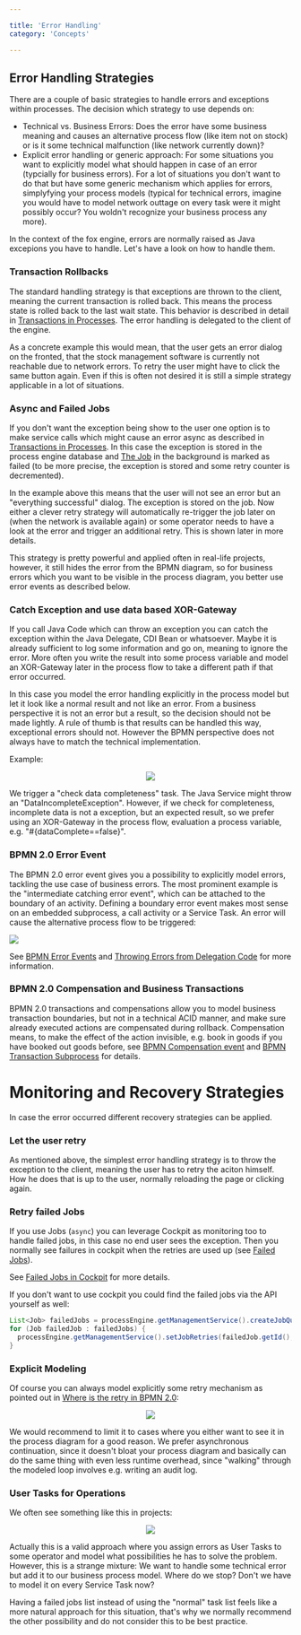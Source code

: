 ```yaml
---

title: 'Error Handling'
category: 'Concepts'

---
```



## Error Handling Strategies

There are a couple of basic strategies to handle errors and exceptions within processes. The decision which strategy to use depends on:

 *   Technical vs. Business Errors: Does the error have some business meaning and causes an alternative process flow (like item not on stock) or is it some technical malfunction (like network currently down)?
 *   Explicit error handling or generic approach: For some situations you want to explicitly model what should happen in case of an error (typcially for business errors). For a lot of situations you don't want to do that but have some generic mechanism which applies for errors, simplyfying your process models (typical for technical errors, imagine you would have to model network outtage on every task were it might possibly occur? You woldn't recognize your business process any more).

In the context of the fox engine, errors are normally raised as Java excepions you have to handle. Let's have a look on how to handle them.

### Transaction Rollbacks

The standard handling strategy is that exceptions are thrown to the client, meaning the current transaction is rolled back. This means the process state is rolled back to the last wait state. This behavior is described in detail in [Transactions in Processes](@docUrl('guides/user-guide/#process-engine-transactions-in-processes')). The error handling is delegated to the client of the engine.

As a concrete example this would mean, that the user gets an error dialog on the fronted, that the stock management software is currently not reachable due to network errors. To retry the user might have to click the same button again. Even if this is often not desired it is still a simple strategy applicable in a lot of situations.

### Async and Failed Jobs

If you don't want the exception being show to the user one option is to make service calls which might cause an error async as described in [Transactions in Processes](@docUrl('guides/user-guide/#process-engine-transactions-in-processes')). In this case the exception is stored in the process engine database and [The Job](guides/user-guide/#process-engine-the-job-executor) in the background is marked as failed (to be more precise, the exception is stored and some retry counter is decremented).

In the example above this means that the user will not see an error but an "everything successful" dialog. The exception is stored on the job. Now either a clever retry strategy will automatically re-trigger the job later on (when the network is available again) or some operator needs to have a look at the error and trigger an additional retry. This is shown later in more details.

This strategy is pretty powerful and applied often in real-life projects, however, it still hides the error from the BPMN diagram, so for business errors which you want to be visible in the process diagram, you better use error events as described below.

### Catch Exception and use data based XOR-Gateway

If you call Java Code which can throw an exception you can catch the exception within the Java Delegate, CDI Bean or whatsoever. Maybe it is already sufficient to log some information and go on, meaning to ignore the error. More often you write the result into some process variable and model an XOR-Gateway later in the process flow to take a different path if that error occurred.

In this case you model the error handling explicitly in the process model but let it look like a normal result and not like an error. From a business perspective it is not an error but a result, so the decision should not be made lightly. A rule of thumb is that results can be handled this way, exceptional errors should not. However the BPMN perspective does not always have to match the technical implementation. 

Example:

<center>
  <img src="ref:asset:/assets/img/real-life/error-result-xor.png" class="img-responsive"/>
</center>

We trigger a "check data completeness" task. The Java Service might throw an "DataIncompleteException". However, if we check for completeness, incomplete data is not a exception, but an expected result, so we prefer using an XOR-Gateway in the process flow, evaluation a process variable, e.g. "#{dataComplete==false}".

### BPMN 2.0 Error Event

The BPMN 2.0 error event gives you a possibility to explicitly model errors, tackling the use case of business errors. The most prominent example is the "intermediate catching error event", which can be attached to the boundary of an activity. Defining a boundary error event makes most sense on an embedded subprocess, a call activity or a Service Task. An error will cause the alternative process flow to be triggered:

<img src="ref:asset:/assets/img/real-life/bpmn.boundary.error.event.png" class="img-responsive"/>


See [BPMN Error Events](ref:/api-references/bpmn20/#events-error-events) and [Throwing Errors from Delegation Code](ref:/guides/user-guide/#process-engine-delegation-code-throwing-bpmn-errors-from-delegation-code) for more information. 


### BPMN 2.0 Compensation and Business Transactions

BPMN 2.0 transactions and compensations allow you to model business transaction boundaries, but not in a technical ACID manner, and make sure already executed actions are compensated during rollback. Compensation means, to make the effect of the action invisible, e.g. book in goods if you have booked out goods before, see [BPMN Compensation event](ref:/api-references/bpmn20/#events-cancel-and-compensation-events) and [BPMN Transaction Subprocess](ref:/api-references/bpmn20/#subprocesses-transaction-subprocess) for details.


# Monitoring and Recovery Strategies

In case the error occurred different recovery strategies can be applied.

### Let the user retry

As mentioned above, the simplest error handling strategy is to throw the exception to the client, meaning the user has to retry the aciton himself. How he does that is up to the user, normally reloading the page or clicking again.

### Retry failed Jobs

If you use Jobs (`async`) you can leverage Cockpit as monitoring too to handle failed jobs, in this case no end user sees the exception. Then you normally see failures in cockpit when the retries are used up (see [Failed Jobs](ref:/guides/user-guide/#process-engine-the-job-executor-failed-jobs)). 


See [Failed Jobs in Cockpit](ref:/guides/user-guide/#cockpit-failed-jobs) for more details.

If you don't want to use cockpit you could find the failed jobs via the API yourself as well:

```java
List<Job> failedJobs = processEngine.getManagementService().createJobQuery().withException().list();
for (Job failedJob : failedJobs) {
  processEngine.getManagementService().setJobRetries(failedJob.getId(), 1);
}
```

### Explicit Modeling

Of course you can always model explicitly some retry mechanism as pointed out in [Where is the retry in BPMN 2.0](http://www.bpm-guide.de/2012/06/15/where-is-the-retry-in-bpmn-2-0/):

<center>
  <img src="ref:asset:/assets/img/real-life/retry.png" class="img-responsive"/>
</center>

We would recommend to limit it to cases where you either want to see it in the process diagram for a good reason. We prefer asynchronous continuation, since it doesn't bloat your process diagram and basically can do the same thing with even less runtime overhead, since "walking" through the modeled loop involves e.g. writing an audit log.

### User Tasks for Operations

We often see something like this in projects:

<center>
  <img src="ref:asset:/assets/img/real-life/error-handling-user-task.png" class="img-responsive"/>
</center>

Actually this is a valid approach where you assign errors as User Tasks to some operator and model what possibilities he has to solve the problem. However, this is a strange mixture: We want to handle some technical error but add it to our business process model. Where do we stop? Don't we have to model it on every Service Task now?

Having a failed jobs list instead of using the "normal" task list feels like a more natural approach for this situation, that's why we normally recommend the other possibility and do not consider this to be best practice.